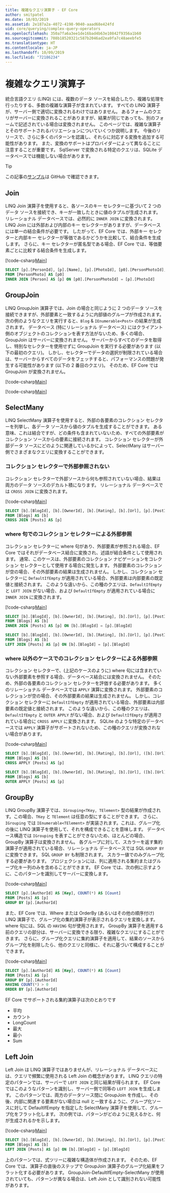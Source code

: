 ```yaml
---
title: 複雑なクエリ演算子 - EF Core
author: smitpatel
ms.date: 10/03/2019
ms.assetid: 2e187a2a-4072-4198-9040-aaad68e424fd
uid: core/querying/complex-query-operators
ms.openlocfilehash: 350a7fa6a3ee1de16bad4b63e10842f9356a1b60
ms.sourcegitcommit: 708b18520321c587b2046ad2ea9fa7c48aeebfe5
ms.translationtype: HT
ms.contentlocale: ja-JP
ms.lasthandoff: 10/09/2019
ms.locfileid: "72186234"
---
```

# <a name="complex-query-operators"></a>複雑なクエリ演算子

統合言語クエリ (LINQ) には、複数のデータ ソースを結合したり、複雑な処理を行ったりする、多数の複雑な演算子が含まれています。 すべての LINQ 演算子が、サーバー側で適切に変換されるわけではありません。 あるフォームのクエリがサーバーに変換されることがありますが、結果が同じであっても、別のフォームで記述されている場合は変換されません。 このページでは、複雑な演算子とそのサポートされるバリエーションについていくつか説明します。 今後のリリースで、さらに多くのパターンを認識し、それらに対応する変換を追加する可能性があります。 また、変換のサポートはプロバイダーによって異なることに注意することが重要です。 SqlServer で変換される特定のクエリは、SQLite データベースでは機能しない場合があります。

> [!TIP]
> この記事の[サンプル](https://github.com/aspnet/EntityFramework.Docs/tree/master/samples/core/Querying)は GitHub で確認できます。

## <a name="join"></a>Join

LINQ Join 演算子を使用すると、各ソースのキー セレクターに基づいて 2 つのデータ ソースを接続でき、キーが一致したときに値のタプルが生成されます。 リレーショナル データベースでは、必然的に `INNER JOIN` に変換されます。 LINQ Join には外部および内部のキー セレクターがありますが、データベースには単一の結合条件が必要です。 したがって、EF Core では、外部キー セレクターと内部キー セレクターが等価であるかどうかを比較して、結合条件を生成します。 さらに、キー セレクターが匿名型である場合、EF Core では、等価要素ごとに比較する結合条件を生成します。

[!code-csharp[Main](../../../samples/core/Querying/ComplexQuery/Sample.cs#Join)]

```SQL
SELECT [p].[PersonId], [p].[Name], [p].[PhotoId], [p0].[PersonPhotoId], [p0].[Caption], [p0].[Photo]
FROM [PersonPhoto] AS [p0]
INNER JOIN [Person] AS [p] ON [p0].[PersonPhotoId] = [p].[PhotoId]
```

## <a name="groupjoin"></a>GroupJoin

LINQ GroupJoin 演算子では、Join の場合と同じように 2 つのデータ ソースを接続できますが、外部要素と一致するように内部値のグループが作成されます。 次の例のようなクエリを実行すると、`Blog` & `IEnumerable<Post>` の結果が生成されます。 データベース (特にリレーショナル データベース) にはクライアント側のオブジェクトのコレクションを表す方法がないため、多くの場合、GroupJoin はサーバーに変換されません。 サーバーからすべてのデータを取得し、特別なセレクターを使用せずに GroupJoin を実行する必要があります (以下の最初のクエリ)。 しかし、セレクターでデータの選択が制限されている場合は、サーバーからすべてのデータをフェッチすると、パフォーマンスの問題が発生する可能性があります (以下の 2 番目のクエリ)。 そのため、EF Core では GroupJoin が変換されません。

[!code-csharp[Main](../../../samples/core/Querying/ComplexQuery/Sample.cs#GroupJoin)]

[!code-csharp[Main](../../../samples/core/Querying/ComplexQuery/Sample.cs#GroupJoinComposed)]

## <a name="selectmany"></a>SelectMany

LINQ SelectMany 演算子を使用すると、外部の各要素のコレクション セレクターを列挙し、各データ ソースから値のタプルを生成することができます。 ある意味、これは結合ですが、どの条件も含まれていないため、すべての外部要素がコレクション ソースからの要素に接続されます。 コレクション セレクターが外部データ ソースにどのように関連しているかによって、SelectMany はサーバー側でさまざまなクエリに変換することができます。

### <a name="collection-selector-doesnt-reference-outer"></a>コレクション セレクターで外部参照されない

コレクション セレクターで外部ソースから何も参照されていない場合、結果は両方のデータ ソースのデカルト積になります。 リレーショナル データベースでは `CROSS JOIN` に変換されます。

[!code-csharp[Main](../../../samples/core/Querying/ComplexQuery/Sample.cs#SelectManyConvertedToCrossJoin)]

```SQL
SELECT [b].[BlogId], [b].[OwnerId], [b].[Rating], [b].[Url], [p].[PostId], [p].[AuthorId], [p].[BlogId], [p].[Content], [p].[Rating], [p].[Title]
FROM [Blogs] AS [b]
CROSS JOIN [Posts] AS [p]
```

### <a name="collection-selector-references-outer-in-a-where-clause"></a>where 句でのコレクション セレクターによる外部参照

コレクション セレクターに where 句があり、外部要素が参照される場合、EF Core ではそれがデータベース結合に変換され、述語が結合条件として使用されます。 通常、このケースは、外部要素のコレクション ナビゲーションをコレクション セレクターとして使用する場合に発生します。 外部要素のコレクションが空の場合、その外部要素の結果は生成されません。 しかし、コレクション セレクターに `DefaultIfEmpty` が適用されている場合、外部要素は内部要素の既定値と接続されます。 このような違いから、この種のクエリは、`DefaultIfEmpty` と `LEFT JOIN` がない場合、および `DefaultIfEmpty` が適用されている場合に `INNER JOIN` に変換されます。

[!code-csharp[Main](../../../samples/core/Querying/ComplexQuery/Sample.cs#SelectManyConvertedToJoin)]

```SQL
SELECT [b].[BlogId], [b].[OwnerId], [b].[Rating], [b].[Url], [p].[PostId], [p].[AuthorId], [p].[BlogId], [p].[Content], [p].[Rating], [p].[Title]
FROM [Blogs] AS [b]
INNER JOIN [Posts] AS [p] ON [b].[BlogId] = [p].[BlogId]

SELECT [b].[BlogId], [b].[OwnerId], [b].[Rating], [b].[Url], [p].[PostId], [p].[AuthorId], [p].[BlogId], [p].[Content], [p].[Rating], [p].[Title]
FROM [Blogs] AS [b]
LEFT JOIN [Posts] AS [p] ON [b].[BlogId] = [p].[BlogId]
```

### <a name="collection-selector-references-outer-in-a-non-where-case"></a>where 以外のケースでのコレクション セレクターによる外部参照

コレクション セレクターで、(上記のケースのように) where 句には含まれていない外部要素を参照する場合、データベース結合には変換されません。 そのため、外部の各要素のコレクション セレクターを評価する必要があります。 多くのリレーショナル データベースでは `APPLY` 演算に変換されます。 外部要素のコレクションが空の場合、その外部要素の結果は生成されません。 しかし、コレクション セレクターに `DefaultIfEmpty` が適用されている場合、外部要素は内部要素の既定値と接続されます。 このような違いから、この種のクエリは、`DefaultIfEmpty` と `OUTER APPLY` がない場合、および `DefaultIfEmpty` が適用されている場合に `CROSS APPLY` に変換されます。 SQLite のような特定のデータベースでは `APPLY` 演算子がサポートされないため、この種のクエリが変換されない場合があります。

[!code-csharp[Main](../../../samples/core/Querying/ComplexQuery/Sample.cs#SelectManyConvertedToApply)]

```SQL
SELECT [b].[BlogId], [b].[OwnerId], [b].[Rating], [b].[Url], ([b].[Url] + N'=>') + [p].[Title] AS [p]
FROM [Blogs] AS [b]
CROSS APPLY [Posts] AS [p]

SELECT [b].[BlogId], [b].[OwnerId], [b].[Rating], [b].[Url], ([b].[Url] + N'=>') + [p].[Title] AS [p]
FROM [Blogs] AS [b]
OUTER APPLY [Posts] AS [p]
```

## <a name="groupby"></a>GroupBy

LINQ GroupBy 演算子では、`IGrouping<TKey, TElement>` 型の結果が作成されす。この場合、`TKey` と `TElement` は任意の型にすることができます。 さらに、`IGrouping` では `IEnumerable<TElement>` が実装されます。これは、グループ化の後に LINQ 演算子を使用して、それを構成できることを意味します。 データベース構造では `IGrouping` を表すことができないため、ほとんどの場合、GroupBy 演算子は変換されません。 各グループに対して、スカラーを返す集約演算子が適用されている場合、リレーショナル データベースでは SQL `GROUP BY` に変換できます。 SQL `GROUP BY` も制限されます。 スカラー値でのみグループ化する必要があります。 プロジェクションには、列に適用される集約またはグループ化キー列のみを含めることができます。 EF Core では、次の例に示すように、このパターンを識別してサーバーに変換します。

[!code-csharp[Main](../../../samples/core/Querying/ComplexQuery/Sample.cs#GroupBy)]

```SQL
SELECT [p].[AuthorId] AS [Key], COUNT(*) AS [Count]
FROM [Posts] AS [p]
GROUP BY [p].[AuthorId]
```

また、EF Core では、Where または OrderBy (あるいはその他の順序付け) LINQ 演算子で、グループ化の集約演算子が表示されるクエリを変換します。 where 句には、SQL の `HAVING` 句が使用されます。 GroupBy 演算子を適用する前のクエリの部分は、サーバーに変換できる限り、複雑なクエリにすることができます。 さらに、グループ化クエリに集約演算子を適用して、結果のソースからグループ化を削除したら、他のクエリと同様に、それに基づいて構成することができます。

[!code-csharp[Main](../../../samples/core/Querying/ComplexQuery/Sample.cs#GroupByFilter)]

```SQL
SELECT [p].[AuthorId] AS [Key], COUNT(*) AS [Count]
FROM [Posts] AS [p]
GROUP BY [p].[AuthorId]
HAVING COUNT(*) > 0
ORDER BY [p].[AuthorId]
```

EF Core でサポートされる集約演算子は次のとおりです

- 平均
- カウント
- LongCount
- 最大
- 最小
- Sum

## <a name="left-join"></a>Left Join

Left Join は LINQ 演算子ではありませんが、リレーショナル データベースには、クエリで頻繁に使用される Left Join の概念があります。 LINQ クエリの特定のパターンでは、サーバーで `LEFT JOIN` と同じ結果が得られます。 EF Core ではこのようなパターンを識別し、サーバー側で同等の `LEFT JOIN` を生成します。 このパターンでは、両方のデータソース間に GroupJoin を作成し、その後、内部に関連する要素がない場合は null と一致するように、グループ化ソースに対して DefaultIfEmpty を指定した SelectMany 演算子を使用して、グループ化をフラット化します。 次の例では、パターンがどのように見えるかと、何が生成されるかを示します。

[!code-csharp[Main](../../../samples/core/Querying/ComplexQuery/Sample.cs#LeftJoin)]

```SQL
SELECT [b].[BlogId], [b].[OwnerId], [b].[Rating], [b].[Url], [p].[PostId], [p].[AuthorId], [p].[BlogId], [p].[Content], [p].[Rating], [p].[Title]
FROM [Blogs] AS [b]
LEFT JOIN [Posts] AS [p] ON [b].[BlogId] = [p].[BlogId]
```

上のパターンでは、式ツリーに複雑な構造体が作成されます。 そのため、EF Core では、演算子の直後のステップで GroupJoin 演算子のグループ化結果をフラット化する必要があります。 GroupJoin-DefaultIfEmpty-SelectMany が使用されていても、パターンが異なる場合は、Left Join として識別されない可能性があります。
